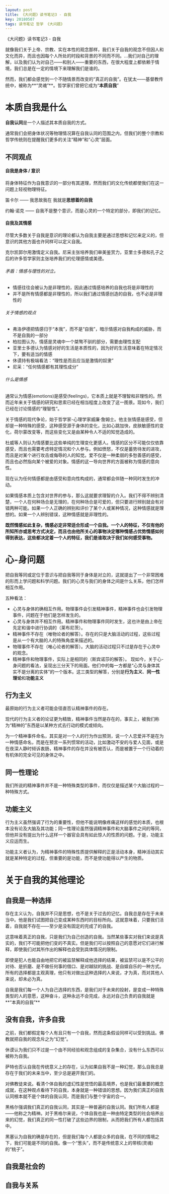 ```yaml
---
layout: post
title: 《大问题》读书笔记3 - 自我
key: 20180507
tags: 读书笔记 哲学 《大问题》
---
```


《大问题》读书笔记3 - 自我

<!--more-->
就像我们关于上帝、宗教、实在本性的观念那样，我们关于自我的观念不但因人和文化而异，而且也因每个人所处的时段和背景的不同而不同。...我们对自己的理解，以及我们认为对自己——和别人——重要的东西，在很大程度上都依赖于情境，我们总是在一定的情境下来理解我们是谁的。

然而，我们都会感觉到一个不随情景而改变的“真正的自我”。在犹太——基督教传统中，被称为**“灵魂”**。哲学家们曾把它成为“**本质自我**”

# 本质自我是什么
**自我认同**是一个人描述其本质自我的方式。

通常我们会把身体状况等物理情况算在自我认同的范围之内，但我们的整个宗教和哲学传统则在提醒我们更多的关注“精神”和“心灵”层面。

## 不同观点
#### 自我是身体 / 意识
将身体特征作为自我意识的一部分有其道理，然而我们的文化传统都使我们在这一问题上轻视物理特征。

笛卡尔 —— 我思故我在 我就是**思想着的自我**

约翰·诺克 —— 自我不是整个意识，而是心灵的一个特定的部分，即我们的记忆。

#### 自我及其情感
尽管大多数关于自我是意识的理论都认为自我主要是通过思想和记忆来定义的，但意识的其他方面也许同样可以定义自我。

克尔凯郭尔用激情定义自我。尼采主张培养我们审美鉴赏力，亚里士多德和孔子之后的许多哲学家则主张培养我们的伦理感情或美德。

###### 矛盾：情感与理性的对立。
- 情感往往会被认为是非理性的，因此通过情感培养的自我也将是非理性的
- 并不是所有情感都是非理性的，所以我们通过情感创造的自我，也不必是非理性的

###### 关于情感的观点
- 弗洛伊德把情感归于“本我”，而不是“自我”，暗示情感对自我构成的威胁，而不是自我的一部分
- 柏拉图认为，情感是灵魂中一个桀骜不驯的部分，需要由理性支配
- 亚里士多德认为情感对好的生活是本质性的，因为好的生活意味着在特定情况下，要有适当的情感
- 休谟持有极端看法：“理性是而且应当是激情的奴隶”
- 尼采：“任何情感都有其理性成分”

###### 什么是情感
通常认为情感(emotions)是感受(feelings)，它本质上就是不理智和非理性的。然而近年来关于情感的研究和思索已经在相当程度上改变了这一图景。现如今，我们已经在讨论情感的“理智性”。

关于情感的现代争论，始于哲学家-心理学家威廉·詹姆士。他主张情感是感受，但却是一种特殊的感受，这种感受源于身体的变化，比如心跳加快，皮肤敏感性的变化，荷尔蒙改变等，而这些变化又是由某种令人不适的知觉造成的。

杜威等人则认为情感要比这些单纯的生理变化更感人。情感的区分不可能仅仅依靠感受，而且也需要考虑特定情况和个人参与。例如愤怒，不仅是蓄势待发的进攻，而且是对某个进行攻击或侮辱的人的知觉。爱不仅是一种柔弱的多愁善感的感受，而且也必然指向某个被爱的对象。情感的这一导向世界的方面被称为情感的意向性。

现在认为任何情感都是由感受和意向性构成的，通常都会伴随一种同时发生的冲动。

如果情感本质上包含对世界的参与，那么这就要求理智的介入。我们不得不辨别清楚，一个人在何种场合是无理的，在何种场合是可爱的，但只要进行辨别就会有对错两种可能。如果一个人正确的辨别和评价了某个人或某种情况，这种情感就是理想的。如果一个人辨别错误，这种情感就是非理性的。

**既然情感如此复杂，情感必定非常适合形成一个自我。一个人的特征，不仅有他的所知所亦或思考方式决定，而且也由他所关心的事物决定哪种情感占优势情感如何得到表达，这些都决定着一个人的特征，我们是谁取决于我们如何感受事物。**

# 心-身问题
把自我等同或定位于意识与把自我等同于身体是对立的，这就提出了一个非常困难的形而上学问题和科学问题。我们的心灵与我们的身体之间是什么关系，他们怎样相互作用。

五种看法：
-  心灵与身体的确相互作用。物理事件会引发精神事件，精神事件也会引发物理事件，问题在于他们是怎样发生的。
-  心灵与身体并不相互作用。精神事件和物理事件同时发生，这也许是由上帝在先定和谐中进行协调的（莱布尼茨）。
-  精神事件不存在（唯物论者的解答）。存在的只是大脑活动的过程，这些过程是从一个有大脑的人的特殊角度来描述的。
-  物理事件不存在（唯心论者的解答）。大脑的活动过程只不过是存在于心灵中的观念。
-  精神事件和物理事件，实际上是相同的（斯宾诺莎的解答）。
现如今，关于心-身问题的看法，呈现出三分天下的局面。他们中的每一方都是“心灵与身体其实不是分离的实体”的一个版本。这三类型的解答，分别是**行为主义**、**同一性理论**和**功能主义**

## 行为主义
最原始的行为主义者可能会径直否认精神事件的存在。

现代的行为主义者的论证更为精致，精神事件当然是存在的，事实上，被我们称为“精神的”东西是以某种方式去行动的模式或倾向。

为一个精神事件命名，其实是对一个人的行为作出预测，说一个人恋爱并不是在为一种情感命名，而是在预言一系列惯常的活动，比如激动不安的与爱人见面，或是在夜深人静时倾诉衷肠，精神事件的存在并没有被否认，而是被置于一个行动着的有机体的完全可见的身体之中。

## 同一性理论
我们所说的精神事件并不是一种特殊类型的事件，而仅仅是描述某个大脑过程的一种特殊方式。

## 功能主义
行为主义虽然强调了行为的重要性，但他不能说明像疼痛这样的感觉的本质，也根本没有论及大脑及其功能；同一性理论虽然强调精神事件和大脑事件之间的等同，但他并没有提出为什么这样一个器官会具有如此惊人的性质的问题。于是，功能主义应运而生。

功能主义者认为，为精神事件的特殊性质提供解释的正是活动本身，精神活动其实就是某种特定的过程，但重要的是功能，而不是使功能得以产生的物质。

# 关于自我的其他理论
## 自我是一种选择
存在主义认为，自我并不只是思想，也不是关于过去的记忆。自我总是存在于未来当中。他是我们试图把自己变成某种东西时的目标所向。这就意味着，只要我们活着，自我就不存在——至少是没有固定的完成了的自我。

这意味着真正的自我，只是我们为自己创造的自我。当然某些事实对我们来说是真实的，我们不可能把他们变的不真实。但是我们可以按照自己的意愿对它们进行解释，即使我们对其所作出的解释也会受到具体情况的限制。

即使是犯人也能自由地把它的被监禁解释成他选择的结果，被监禁可以是不公平的对待、是折磨、是不做任何事的借口、是对越狱的挑战、是自娱自乐的一种方式。所有的选择都是主观真理，他只有对做出这种选择的人来说，才为真，而对其他人来说，却未必为真。

自我是我们每一个人为自己选择的东西，是我们对于未来的投射，是变成一种特殊类型的人的意愿，这种奋斗，这种永远不会完成，永远对自己负责的自我就是**“本真的自我”**

## 没有自我，许多自我
之前，我们都假定每个人有且只有一个自我，然而这条假设同样可以受到挑战。佛教就把自我的观念斥之为“幻觉”。

休谟认为我们只不过是一个由不同经验和观念组成的复杂集合，没有什么东西可以被称为自我。

萨特也否认自我在传统意义上的存在，认为如果自我不是一种幻觉，那么自我总是存在于我们的未来当中，至少总是避开我们的。

对佛教徒来说。看清个体自我的虚幻性是觉悟的最高境界，也是我们最重要的概念成就，在这种观点看待下的自我，本身就是一种错误的思想。因为我们真正的自我认同根本就不是个体的自我认同，而是我们与整个宇宙的合一。

黑格尔强调我们真正的自我认同，其实是一种普遍的自我认同。我们所有人都是——他称之为精神。对于黑格尔来说，个体自我也是一种由特定类型的社会培养出来的幻觉，我们真正的同一性打破了这些边界的限制，从而把我们所有人都包括其中。

黑塞认为自我的确是存在的，但是我们每个人都是众多的自我，在不同的情境之下，我们可能是不同的自我。像一个“葱头”，而不是传统意义上的带核(灵魂)的“桃子”。

## 自我是社会的

## 自我与关系